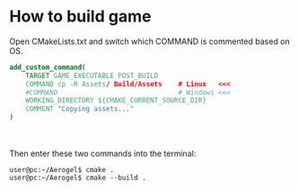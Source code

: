 # How to build game

Open CMakeLists.txt and switch which COMMAND is commented based on OS.
```CMake
add_custom_command(
    TARGET GAME_EXECUTABLE POST_BUILD
    COMMAND cp -R Assets/ Build/Assets    # Linux   <<<
    #COMMAND                              # Windows <<<
    WORKING_DIRECTORY ${CMAKE_CURRENT_SOURCE_DIR}
    COMMENT "Copying assets..."
)
```
\
\
Then enter these two commands into the terminal:

```console
user@pc:~/Aerogel$ cmake .
user@pc:~/Aerogel$ cmake --build .
```
